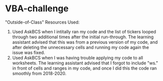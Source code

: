 # VBA-challenge
"Outside-of-Class" Resources Used:
  1. Used AskBCS when I intitally ran my code and the list of tickers looped through two additional times after the initial run-through. The learning assistant advised that this was from a previous version of my code, and after deleting the unnecessary cells and running my code again the issue was fixed.
  2. Used AskBCS when I was having trouble applying my code to all worksheets. The learning assistant advised that I forgot to include "ws." in front of cells and ranges in my code, and once I did this the code ran smoothly from 2018-2020.

